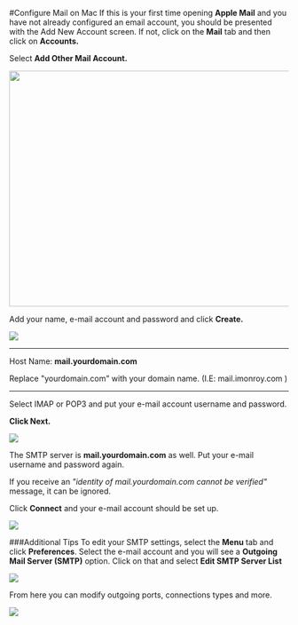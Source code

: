 #Configure Mail on Mac
If this is your first time opening **Apple Mail** and you have not already configured an email account, you should be presented with the Add New Account screen. If not, click on the **Mail** tab and then click on **Accounts.**

Select **Add Other Mail Account.**


<img src="https://raw.githubusercontent.com/GearHost/docs/master/Images/MacMail1.png" width="650" height="425" />

Add your name, e-mail account and password and click **Create.**


<img src="https://raw.githubusercontent.com/GearHost/docs/master/Images/MacMail2.png" />

----------

 Host Name: **mail.yourdomain.com**

Replace "yourdomain.com" with your domain name. 
(I.E: mail.imonroy.com )

----------

Select IMAP or POP3 and put your e-mail account username and password.

**Click Next.**


<img src="https://raw.githubusercontent.com/GearHost/docs/master/Images/MacMail3.png" />

The SMTP server is **mail.yourdomain.com** as well.
Put your e-mail username and password again.

If you receive an *"identity of mail.yourdomain.com cannot be verified"* message, it can be ignored.

Click **Connect** and your e-mail account should be set up.


<img src="https://raw.githubusercontent.com/GearHost/docs/master/Images/MacMail4.png" />


###Additional Tips
To edit your SMTP settings, select the **Menu** tab and click **Preferences**.
Select the e-mail account and you will see a **Outgoing Mail Server (SMTP)** option.
Click on that and select **Edit SMTP Server List**


<img src="https://raw.githubusercontent.com/GearHost/docs/master/Images/MacMail6.png" />

From here you can modify outgoing ports, connections types and more.


<img src="https://raw.githubusercontent.com/GearHost/docs/master/Images/MacMail7.png" />